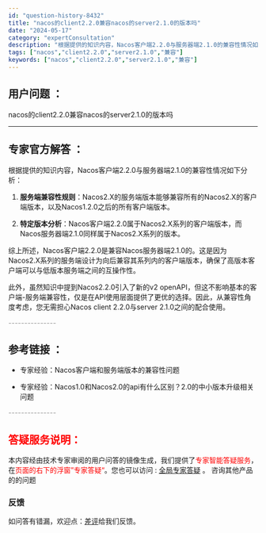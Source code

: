 ```yaml
---
id: "question-history-8432"
title: "nacos的client2.2.0兼容nacos的server2.1.0的版本吗"
date: "2024-05-17"
category: "expertConsultation"
description: "根据提供的知识内容，Nacos客户端2.2.0与服务器端2.1.0的兼容性情况如下分析：1. **服务端兼容性规则**：Nacos2.X的服务端版本能够兼容所有的Nacos2.X的客户端版本，以及Nacos1.2.0之后的所有客户端版本。2. **特定版本分析**：Nacos客户端2.2.0属于Na"
tags: ["nacos","client2.2.0","server2.1.0","兼容"]
keywords: ["nacos","client2.2.0","server2.1.0","兼容"]
---
```


## 用户问题 ： 
 nacos的client2.2.0兼容nacos的server2.1.0的版本吗  

---------------
## 专家官方解答 ：

根据提供的知识内容，Nacos客户端2.2.0与服务器端2.1.0的兼容性情况如下分析：

1. **服务端兼容性规则**：Nacos2.X的服务端版本能够兼容所有的Nacos2.X的客户端版本，以及Nacos1.2.0之后的所有客户端版本。

2. **特定版本分析**：Nacos客户端2.2.0属于Nacos2.X系列的客户端版本，而Nacos服务器端2.1.0同样属于Nacos2.X系列的版本。

综上所述，Nacos客户端2.2.0是兼容Nacos服务器端2.1.0的。这是因为Nacos2.X系列的服务端设计为向后兼容其系列内的客户端版本，确保了高版本客户端可以与低版本服务端之间的互操作性。

此外，虽然知识中提到Nacos2.2.0引入了新的v2 openAPI，但这不影响基本的客户端-服务端兼容性，仅是在API使用层面提供了更优的选择。因此，从兼容性角度考虑，您无需担心Nacos client 2.2.0与server 2.1.0之间的配合使用。


<font color="#949494">---------------</font> 


## 参考链接 ：

* 专家经验：Nacos客户端和服务端版本的兼容性问题 
 
 * 专家经验：Nacos1.0和Nacos2.0的api有什么区别？2.0的中小版本升级相关问题 


 <font color="#949494">---------------</font> 
 


## <font color="#FF0000">答疑服务说明：</font> 

本内容经由技术专家审阅的用户问答的镜像生成，我们提供了<font color="#FF0000">专家智能答疑服务</font>，在<font color="#FF0000">页面的右下的浮窗”专家答疑“</font>。您也可以访问 : [全局专家答疑](https://answer.opensource.alibaba.com/docs/intro) 。 咨询其他产品的的问题

### 反馈
如问答有错漏，欢迎点：[差评](https://ai.nacos.io/user/feedbackByEnhancerGradePOJOID?enhancerGradePOJOId=13653)给我们反馈。
